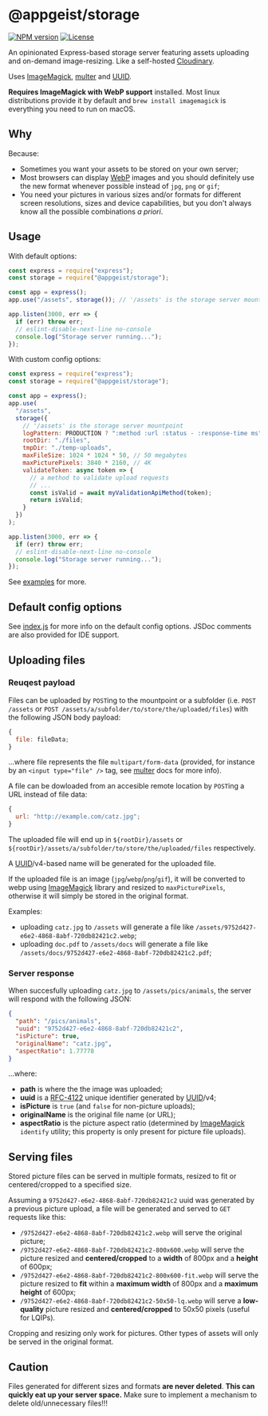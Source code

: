 # @appgeist/storage

[![NPM version][npm-image]][npm-url]
[![License][license-image]][license-url]

An opinionated Express-based storage server featuring assets uploading and on-demand image-resizing. Like a self-hosted [Cloudinary](https://cloudinary.com).

Uses [ImageMagick](https://imagemagick.org), [multer](https://www.npmjs.com/package/multer) and [UUID](https://www.npmjs.com/package/uuid).

**Requires ImageMagick with WebP support** installed. Most linux distributions provide it by default and `brew install imagemagick` is everything you need to run on macOS.

## Why

Because:

- Sometimes you want your assets to be stored on your own server;
- Most browsers can display [WebP](https://developers.google.com/speed/webp/) images and you should definitely use the new format whenever possible instead of `jpg`, `png` or `gif`;
- You need your pictures in various sizes and/or formats for different screen resolutions, sizes and device capabilities, but you don't always know all the possible combinations _a priori_.

## Usage

With default options:

```js
const express = require("express");
const storage = require("@appgeist/storage");

const app = express();
app.use("/assets", storage()); // '/assets' is the storage server mountpoint

app.listen(3000, err => {
  if (err) throw err;
  // eslint-disable-next-line no-console
  console.log("Storage server running...");
});
```

With custom config options:

```js
const express = require("express");
const storage = require("@appgeist/storage");

const app = express();
app.use(
  "/assets",
  storage({
    // '/assets' is the storage server mountpoint
    logPattern: PRODUCTION ? ":method :url :status - :response-time ms" : "dev",
    rootDir: "./files",
    tmpDir: "./temp-uploads",
    maxFileSize: 1024 * 1024 * 50, // 50 megabytes
    maxPicturePixels: 3840 * 2160, // 4K
    validateToken: async token => {
      // a method to validate upload requests
      // ...
      const isValid = await myValidationApiMethod(token);
      return isValid;
    }
  })
);

app.listen(3000, err => {
  if (err) throw err;
  // eslint-disable-next-line no-console
  console.log("Storage server running...");
});
```

See [examples](examples) for more.

## Default config options

See [index.js](index.js) for more info on the default config options. JSDoc comments are also provided for IDE support.

## Uploading files

### Reuqest payload

Files can be uploaded by `POST`ing to the mountpoint or a subfolder (i.e. `POST /assets` or `POST /assets/a/subfolder/to/store/the/uploaded/files`) with the following JSON body payload:

```js
{
  file: fileData;
}
```

...where file represents the file `multipart/form-data` (provided, for instance by an `<input type="file" />` tag, see [multer](https://www.npmjs.com/package/multer) docs for more info).

A file can be dowloaded from an accesible remote location by `POST`ing a URL instead of file data:

```js
{
  url: "http://example.com/catz.jpg";
}
```

The uploaded file will end up in `${rootDir}/assets` or `${rootDir}/assets/a/subfolder/to/store/the/uploaded/files` respectively.

A [UUID](https://www.npmjs.com/package/uuid)/v4-based name will be generated for the uploaded file.

If the uploaded file is an image (`jpg`/`webp`/`png`/`gif`), it will be converted to webp using [ImageMagick](https://imagemagick.org) library and resized to `maxPicturePixels`, otherwise it will simply be stored in the original format.

Examples:

- uploading `catz.jpg` to `/assets` will generate a file like `/assets/9752d427-e6e2-4868-8abf-720db82421c2.webp`;
- uploading `doc.pdf` to `/assets/docs` will generate a file like `/assets/docs/9752d427-e6e2-4868-8abf-720db82421c2.pdf`;

### Server response

When succesfully uploading `catz.jpg` to `/assets/pics/animals`, the server will respond with the following JSON:

```json
{
  "path": "/pics/animals",
  "uuid": "9752d427-e6e2-4868-8abf-720db82421c2",
  "isPicture": true,
  "originalName": "catz.jpg",
  "aspectRatio": 1.77778
}
```

...where:

- **path** is where the the image was uploaded;
- **uuid** is a [RFC-4122](https://www.ietf.org/rfc/rfc4122.txt) unique identifier generated by [UUID](https://www.npmjs.com/package/uuid)/v4;
- **isPicture** is `true` (and `false` for non-picture uploads);
- **originalName** is the original file name (or URL);
- **aspectRatio** is the picture aspect ratio (determined by [ImageMagick](https://imagemagick.org) `identify` utility; this property is only present for picture file uploads).

## Serving files

Stored picture files can be served in multiple formats, resized to fit or centered/cropped to a specified size.

Assuming a `9752d427-e6e2-4868-8abf-720db82421c2` uuid was generated by a previous picture upload, a file will be generated and served to `GET` requests like this:

- `/9752d427-e6e2-4868-8abf-720db82421c2.webp`
  will serve the original picture;
- `/9752d427-e6e2-4868-8abf-720db82421c2-800x600.webp`
  will serve the picture resized and **centered/cropped** to a **width** of 800px and a **height** of 600px;
- `/9752d427-e6e2-4868-8abf-720db82421c2-800x600-fit.webp`
  will serve the picture resized to **fit** within a **maximum width** of 800px and a **maximum height** of 600px;
- `/9752d427-e6e2-4868-8abf-720db82421c2-50x50-lq.webp`
  will serve a **low-quality** picture resized and **centered/cropped** to 50x50 pixels (useful for LQIPs).

Cropping and resizing only work for pictures. Other types of assets will only be served in the original format.

## Caution

Files generated for different sizes and formats **are never deleted**. **This can quickly eat up your server space.** Make sure to implement a mechanism to delete old/unnecessary files!!!

[npm-image]: https://img.shields.io/npm/v/@appgeist/storage.svg?style=flat-square
[npm-url]: https://www.npmjs.com/package/@appgeist/storage
[license-image]: https://img.shields.io/npm/l/@appgeist/storage.svg?style=flat-square
[license-url]: LICENSE
